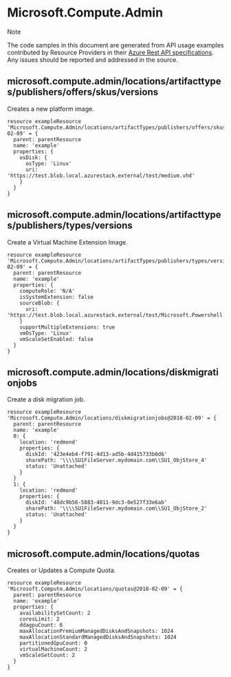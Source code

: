 # Microsoft.Compute.Admin
  
> [!NOTE]
> The code samples in this document are generated from API usage examples contributed by Resource Providers in their [Azure Rest API specifications](https://github.com/Azure/azure-rest-api-specs). Any issues should be reported and addressed in the source.


## microsoft.compute.admin/locations/artifacttypes/publishers/offers/skus/versions

Creates a new platform image.
```bicep
resource exampleResource 'Microsoft.Compute.Admin/locations/artifactTypes/publishers/offers/skus/versions@2018-02-09' = {
  parent: parentResource 
  name: 'example'
  properties: {
    osDisk: {
      osType: 'Linux'
      uri: 'https://test.blob.local.azurestack.external/test/medium.vhd'
    }
  }
}
```

## microsoft.compute.admin/locations/artifacttypes/publishers/types/versions

Create a Virtual Machine Extension Image.
```bicep
resource exampleResource 'Microsoft.Compute.Admin/locations/artifactTypes/publishers/types/versions@2018-02-09' = {
  parent: parentResource 
  name: 'example'
  properties: {
    computeRole: 'N/A'
    isSystemExtension: false
    sourceBlob: {
      uri: 'https://test.blob.local.azurestack.external/test/Microsoft.Powershell.DSC_2.19.0.0.zip'
    }
    supportMultipleExtensions: true
    vmOsType: 'Linux'
    vmScaleSetEnabled: false
  }
}
```

## microsoft.compute.admin/locations/diskmigrationjobs

Create a disk migration job.
```bicep
resource exampleResource 'Microsoft.Compute.Admin/locations/diskmigrationjobs@2018-02-09' = {
  parent: parentResource 
  name: 'example'
  0: {
    location: 'redmond'
    properties: {
      diskId: '423e4eb4-f791-4d13-ad5b-4d415733b0d6'
      sharePath: '\\\\SU1FileServer.mydomain.com\\SU1_ObjStore_4'
      status: 'Unattached'
    }
  }
  1: {
    location: 'redmond'
    properties: {
      diskId: '48dc9b56-5883-4011-9dc3-0e527f33e6ab'
      sharePath: '\\\\SU1FileServer.mydomain.com\\SU1_ObjStore_2'
      status: 'Unattached'
    }
  }
}
```

## microsoft.compute.admin/locations/quotas

Creates or Updates a Compute Quota.
```bicep
resource exampleResource 'Microsoft.Compute.Admin/locations/quotas@2018-02-09' = {
  parent: parentResource 
  name: 'example'
  properties: {
    availabilitySetCount: 2
    coresLimit: 2
    ddagpuCount: 6
    maxAllocationPremiumManagedDisksAndSnapshots: 1024
    maxAllocationStandardManagedDisksAndSnapshots: 1024
    partitionedGpuCount: 0
    virtualMachineCount: 2
    vmScaleSetCount: 2
  }
}
```
